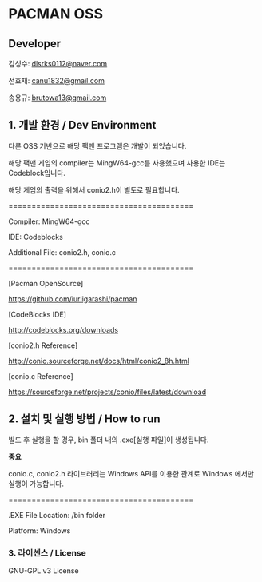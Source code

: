 # PACMAN OSS

## **Developer**

김성수: dlsrks0112@naver.com

전효재: canu1832@gmail.com

송용규: brutowa13@gmail.com

## 1. 개발 환경 / Dev Environment

다른 OSS 기반으로 해당 팩맨 프로그램은 개발이 되었습니다.

해당 팩맨 게임의 compiler는  MingW64-gcc를 사용했으며 사용한 IDE는 Codeblock입니다.

해당 게임의 출력을 위해서 conio2.h이 별도로 필요합니다.

========================================

Compiler: MingW64-gcc

IDE: Codeblocks

Additional File: conio2.h, conio.c

========================================

[Pacman OpenSource]

https://github.com/iuriigarashi/pacman

[CodeBlocks IDE]

http://codeblocks.org/downloads

[conio2.h Reference]

http://conio.sourceforge.net/docs/html/conio2_8h.html

[conio.c Reference]

https://sourceforge.net/projects/conio/files/latest/download

## 2. 설치 및 실행 방법 / How to run

빌드 후 실행을 할 경우, bin 폴더 내의 .exe[실행 파일]이 생성됩니다.

**중요**

conio.c, conio2.h 라이브러리는 Windows API를 이용한 관계로 Windows 에서만 실행이 가능합니다.

========================================

.EXE File Location: /bin folder

Platform: Windows

### 3. 라이센스 / License

GNU-GPL v3 License


